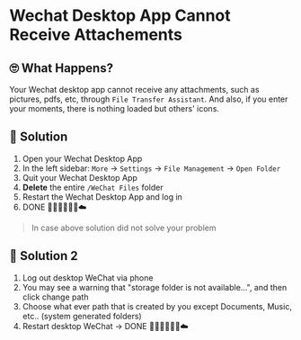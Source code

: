 # Wechat Desktop App Cannot Receive Attachements

## :roll_eyes: What Happens?
Your Wechat desktop app cannot receive any attachments, such as pictures, pdfs, etc, through `File Transfer Assistant`. 
And also, if you enter your moments, there is nothing loaded but others' icons.

## :poop: Solution
1. Open your Wechat Desktop App
2. In the left sidebar: `More` -> `Settings` -> `File Management` -> `Open Folder`
3. Quit your Wechat Desktop App
4. **Delete** the entire `/WeChat Files` folder
5. Restart the Wechat Desktop App and log in
6. DONE  :kneeling_man::walking_man::running_man::cloud:

> In case above solution did not solve your problem
## :poop: Solution 2
1. Log out desktop WeChat via phone
2. You may see a warning that "storage folder is not available...", and then click change path
3. Choose what ever path that is created by you except Documents, Music, etc.. (system generated folders)
4. Restart desktop WeChat -> DONE  :kneeling_man::walking_man::running_man::cloud:
